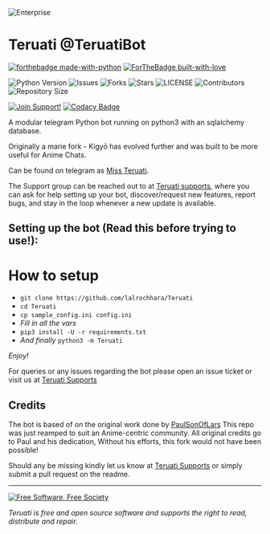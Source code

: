 ![Enterprise](https://i.imgur.com/IYqzviU.jpg)
# Teruati @TeruatiBot

[![forthebadge made-with-python](http://ForTheBadge.com/images/badges/made-with-python.svg)](https://www.python.org/)
[![ForTheBadge built-with-love](http://ForTheBadge.com/images/badges/built-with-love.svg)](https://GitHub.com/lalrochhara/)</br>


![Python Version](https://img.shields.io/badge/python-3.8-green?style=for-the-badge&logo=appveyor)
![Issues](https://img.shields.io/github/issues/lalrochhara/Teruati?style=for-the-badge&logo=appveyor)
![Forks](https://img.shields.io/github/forks/lalrochhara/Teruati?style=for-the-badge&logo=appveyor)
![Stars](https://img.shields.io/github/stars/lalrochhara/Teruati?style=for-the-badge&logo=appveyor)
![LICENSE](https://img.shields.io/github/license/lalrochhara/Teruati?style=for-the-badge&logo=appveyor)
![Contributors](https://img.shields.io/github/contributors/lalrochhara/Teruati?style=for-the-badge&logo=appveyor)
![Repository Size](https://img.shields.io/github/repo-size/lalrochhara/Teruati?style=for-the-badge&logo=appveyor)</br>


[![Join Support!](https://img.shields.io/badge/Support%20chat-TeruatiSupports-red)](https://t.me/TeruatuSupports)
[![Codacy Badge](https://app.codacy.com/project/badge/Grade/cfb691a93a064d9ea753ef2b5fccf797)](https://www.codacy.com/manual/lalrochhara/Teruati?utm_source=github.com&amp;utm_medium=referral&amp;utm_content=lalrochhara/Teruati&amp;utm_campaign=Badge_Grade)


A modular telegram Python bot running on python3 with an sqlalchemy database.

Originally a marie fork - Kigyō has evolved further and was built to be more useful for Anime Chats.

Can be found on telegram as [Miss Teruati](https://t.me/Miss_Teruatibot).

The Support group can be reached out to at [Teruati supports](https://t.me/TeruatiSupports), where you can ask for help setting up your bot, discover/request new features, report bugs, and stay in the loop whenever a new update is available.



## Setting up the bot (Read this before trying to use!):


# How to setup

- `git clone https://github.com/lalrochhara/Teruati`
- `cd Teruati`
- `cp sample_config.ini config.ini`
- *Fill in all the vars*
- `pip3 install -U -r requirements.txt`
- *And finally* `python3 -m Teruati`

*Enjoy!*


For queries or any issues regarding the bot please open an issue ticket or visit us at [Teruati Supports](https://t.me/TeruatiSupports)  

## Credits
The bot is based of on the original work done by [PaulSonOfLars](https://github.com/PaulSonOfLars)
This repo was just reamped to suit an Anime-centric community. All original credits go to Paul and his dedication, Without his efforts, this fork would not have been possible!


Should any be missing kindly let us know at [Teruati Supports](https://t.me/TeruatiSupports) or simply submit a pull request on the readme.


-------------------------------------------------------------------------------------


<a href="http://u.fsf.org/16e"><img src="https://static.fsf.org/nosvn/images/badges/fsfs_icons_red-bg.png" alt="Free Software, Free Society"></a>   

*Teruati is free and open source software and supports the right to read, distribute and repair.*

